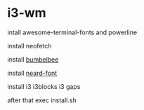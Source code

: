 # i3-wm

intall awesome-terminal-fonts and powerline




install neofetch



install [bumbelbee](https://github.com/tobi-wan-kenobi/bumblebee-status.git)


install [neard-font](https://github.com/ryanoasis/nerd-fonts.git)


install i3 i3blocks i3 gaps 


after that exec install.sh
